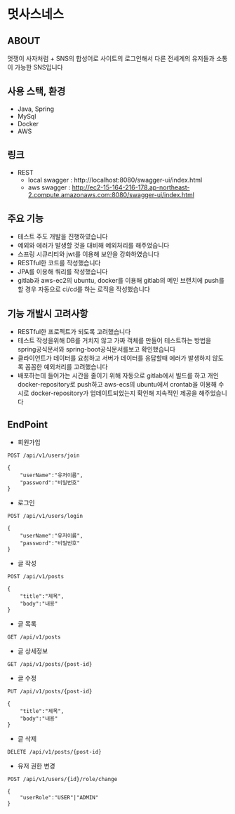 # 멋사스네스

## ABOUT
멋쟁이 사자처럼 + SNS의 합성어로 사이트의 로그인해서 다른 전세계의 유저들과 소통이 가능한 SNS입니다

## 사용 스택, 환경
- Java, Spring
- MySql
- Docker
- AWS

## 링크
 - REST
   - local swagger : http://localhost:8080/swagger-ui/index.html
   - aws swagger : http://ec2-15-164-216-178.ap-northeast-2.compute.amazonaws.com:8080/swagger-ui/index.html

## 주요 기능
- 테스트 주도 개발을 진행하였습니다
- 예외와 에러가 발생할 것을 대비해 예외처리를 해주었습니다
- 스프링 시큐리티와 jwt를 이용해 보안을 강화하였습니다
- RESTful한 코드를 작성했습니다
- JPA를 이용해 쿼리를 작성했습니다
- gitlab과 aws-ec2의 ubuntu, docker를 이용해 gitlab의 메인 브랜치에 push를 할 경우 자동으로 ci/cd를 하는 로직을 작성했습니다

## 기능 개발시 고려사항
- RESTful한 프로젝트가 되도록 고려했습니다
- 테스트 작성을위해 DB를 거치지 않고 가짜 객체를 만들어 테스트하는 방법을 spring공식문서와 spring-boot공식문서를보고 확인했습니다
- 클라이언트가 데이터를 요청하고 서버가 데이터를 응답할때 에러가 발생하지 않도록 꼼꼼한 예외처리를 고려했습니다
- 배포하는데 들어가는 시간을 줄이기 위해 자동으로 gitlab에서 빌드를 하고 개인 docker-repository로 push하고 aws-ecs의 ubuntu에서 crontab을 이용해 수시로 docker-repository가 업데이트되었는지 확인해 지속적인 제공을 해주었습니다

## EndPoint

- 회원가입
```
POST /api/v1/users/join

{
    "userName":"유저이름",
    "password":"비밀번호" 
}
```
- 로그인
```
POST /api/v1/users/login

{
    "userName":"유저이름",
    "password":"비밀번호" 
}
```
- 글 작성
```
POST /api/v1/posts

{
    "title":"제목",
    "body":"내용" 
}
```
- 글 목록
```
GET /api/v1/posts
```
- 글 상세정보
```
GET /api/v1/posts/{post-id}
```
- 글 수정
```
PUT /api/v1/posts/{post-id}

{
    "title":"제목",
    "body":"내용" 
}
```
- 글 삭제
```
DELETE /api/v1/posts/{post-id}
```
- 유저 권한 변경
```
POST /api/v1/users/{id}/role/change

{
    "userRole":"USER"|"ADMIN"
}
```